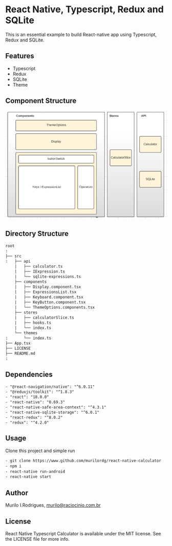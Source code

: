 # React Native, Typescript, Redux and SQLite


This is an essential example to build React-native app using Typescript, Redux and SQLite.


## Features

- Typescript
- Redux
- SQLite
- Theme


## Component Structure


[![Components](./images/paths.png)](./images/paths.png)


## Directory Structure

```
root
:
├── src
:   ├── api
    |   ├── calculator.ts
    |   ├── IExpression.ts
    |   └── sqlite-expressions.ts
    ├── components
    |   ├── Display.component.tsx
    |   ├── ExpressionsList.tsx
    |   ├── Keyboard.component.tsx
    |   ├── KeyButton.component.tsx
    |   └── ThemeOptions.components.tsx
    ├── stores
    |   ├── calculatorSlice.ts
    |   ├── hooks.ts
    |   └── index.ts
    └── themes
:       └── index.ts
├── App.tsx
├── LICENSE
├── README.md
:
```

## Dependencies


    - "@react-navigation/native": "^6.0.11"
    - "@reduxjs/toolkit": "^1.8.3"
    - "react": "18.0.0"
    - "react-native": "0.69.3"
    - "react-native-safe-area-context": "^4.3.1"
    - "react-native-sqlite-storage": "^6.0.1"
    - "react-redux": "^8.0.2"
    - "redux": "^4.2.0"


## Usage


Clone this project and simple run

```sh
- git clone https://www.github.com/murilordg/react-native-calculator
- npm i
- react-native run-android
- react-native start
```


## Author


Murilo I.Rodrigues, murilo@raciocinio.com.br


## License


React Native Typescript Calculator is available under the MIT license. See the LICENSE file for more info.

